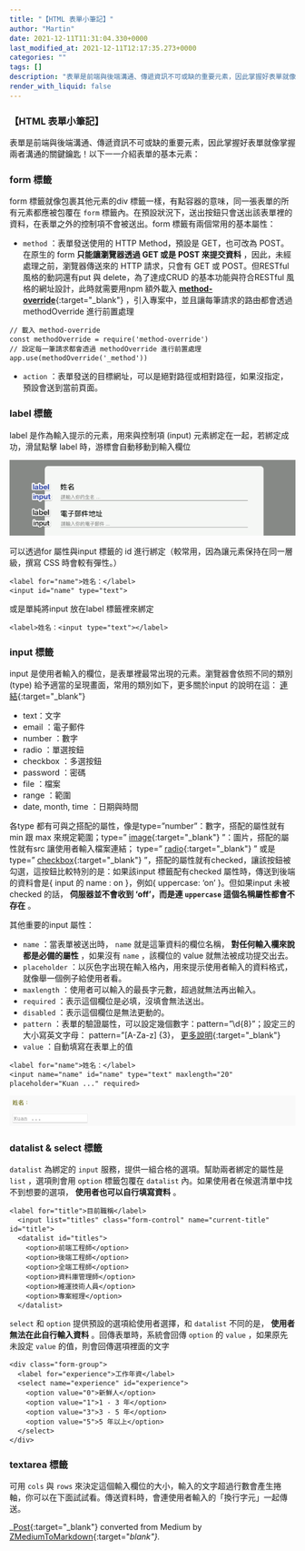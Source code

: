 ```yaml
---
title: "【HTML 表單小筆記】"
author: "Martin"
date: 2021-12-11T11:31:04.330+0000
last_modified_at: 2021-12-11T12:17:35.273+0000
categories: ""
tags: []
description: "表單是前端與後端溝通、傳遞資訊不可或缺的重要元素，因此掌握好表單就像掌握兩者溝通的關鍵鑰匙！以下一一介紹表單的基本元素："
render_with_liquid: false
---
```


### 【HTML 表單小筆記】

表單是前端與後端溝通、傳遞資訊不可或缺的重要元素，因此掌握好表單就像掌握兩者溝通的關鍵鑰匙！以下一一介紹表單的基本元素：
### form 標籤

form 標籤就像包裹其他元素的div 標籤一樣，有點容器的意味，同一張表單的所有元素都應被包覆在 `form` 標籤內。在預設狀況下，送出按鈕只會送出該表單裡的資料，在表單之外的控制項不會被送出。form 標籤有兩個常用的基本屬性：
- `method` ：表單發送使用的 HTTP Method，預設是 GET，也可改為 POST。在原生的 form **只能讓瀏覽器透過 GET 或是 POST 來提交資料** ，因此，未經處理之前，瀏覽器傳送來的 HTTP 請求，只會有 GET 或 POST。但RESTful 風格的動詞還有put 與 delete，為了達成CRUD 的基本功能與符合RESTful 風格的網址設計，此時就需要用npm 額外載入 [**method\-override**](https://www.npmjs.com/package/method-override){:target="_blank"} ，引入專案中，並且讓每筆請求的路由都會透過 methodOverride 進行前置處理

```
// 載入 method-override
const methodOverride = require('method-override') 
// 設定每一筆請求都會透過 methodOverride 進行前置處理
app.use(methodOverride('_method'))
```
- `action` ：表單發送的目標網址，可以是絕對路徑或相對路徑，如果沒指定，預設會送到當前頁面。

### label 標籤

label 是作為輸入提示的元素，用來與控制項 \(input\) 元素綁定在一起，若綁定成功，滑鼠點擊 label 時，游標會自動移動到輸入欄位


![](/assets/ab8626278104/1*mESj6R-KhJxCfhqDtgRQsw.png)


可以透過for 屬性與input 標籤的 id 進行綁定（較常用，因為讓元素保持在同一層級，撰寫 CSS 時會較有彈性。）
```
<label for="name">姓名：</label>
<input id="name" type="text">
```

或是單純將input 放在label 標籤裡來綁定
```
<label>姓名：<input type="text"></label>
```
### input 標籤

input 是使用者輸入的欄位，是表單裡最常出現的元素。瀏覽器會依照不同的類別 \(type\) 給予適當的呈現畫面，常用的類別如下，更多關於input 的說明在這： [連結](https://developer.mozilla.org/en-US/docs/Web/HTML/Element/input#attributes){:target="_blank"}
- text：文字
- email ：電子郵件
- number ：數字
- radio ：單選按鈕
- checkbox ：多選按鈕
- password ：密碼
- file ：檔案
- range ：範圍
- date, month, time ：日期與時間


各type 都有可與之搭配的屬性，像是type=”number”：數字，搭配的屬性就有 min 跟 max 來規定範圍；type=” [image](https://developer.mozilla.org/en-US/docs/Web/HTML/Element/input/image){:target="_blank"} ”：圖片，搭配的屬性就有src 讓使用者輸入檔案連結；
type=” [radio](https://developer.mozilla.org/en-US/docs/Web/HTML/Element/input/radio){:target="_blank"} ” 或是 type=” [checkbox](https://developer.mozilla.org/en-US/docs/Web/HTML/Element/input/checkbox){:target="_blank"} ”，搭配的屬性就有checked，讓該按鈕被勾選，這按鈕比較特別的是：如果該input 標籤配有checked 屬性時，傳送到後端的資料會是\{ input 的 name : on \}，例如\{ uppercase: ‘on’ \}。但如果input 未被checked 的話， **伺服器並不會收到 ‘off’，而是連 `uppercase` 這個名稱屬性都會不存在** 。

其他重要的input 屬性：
- `name` ：當表單被送出時， `name` 就是這筆資料的欄位名稱， **對任何輸入欄來說都是必備的屬性** ，如果沒有 `name` ，該欄位的 value 就無法被成功提交出去。
- `placeholder` ：以灰色字出現在輸入格內，用來提示使用者輸入的資料格式，就像舉一個例子給使用者看。
- `maxlength` ：使用者可以輸入的最長字元數，超過就無法再出輸入。
- `required` ：表示這個欄位是必填，沒填會無法送出。
- `disabled` ：表示這個欄位是無法更動的。
- `pattern` ：表單的驗證屬性，可以設定幾個數字：pattern=”\\d\{8\}”；設定三的大小寫英文字母： pattern=”\[A\-Za\-z\] \{3\}， [更多說明](https://developer.mozilla.org/zh-CN/docs/Web/HTML/Attributes/pattern){:target="_blank"}
- `value` ：自動填寫在表單上的值

```
<label for="name">姓名：</label>
<input name="name" id="name" type="text" maxlength="20" placeholder="Kuan ..." required>
```


![](/assets/ab8626278104/1*DjpL4BwAQ8R3esMZ__3Zrw.png)

### datalist & select 標籤

`datalist` 為綁定的 `input` 服務，提供一組合格的選項。幫助兩者綁定的屬性是 `list` ，選項則會用 `option` 標籤包覆在 `datalist` 內。如果使用者在候選清單中找不到想要的選項， **使用者也可以自行填寫資料** 。
```
<label for="title">目前職稱</label>
  <input list="titles" class="form-control" name="current-title" id="title">
  <datalist id="titles">
    <option>前端工程師</option>
    <option>後端工程師</option>
    <option>全端工程師</option>
    <option>資料庫管理師</option>
    <option>維運技術人員</option>
    <option>專案經理</option>
  </datalist>
```

`select` 和 `option` 提供預設的選項給使用者選擇，和 `datalist` 不同的是， **使用者無法在此自行輸入資料** 。回傳表單時，系統會回傳 `option` 的 `value` ，如果原先未設定 `value` 的值，則會回傳選項裡面的文字
```
<div class="form-group">
  <label for="experience">工作年資</label>
  <select name="experience" id="experience">
    <option value="0">新鮮人</option>
    <option value="1">1 - 3 年</option>
    <option value="3">3 - 5 年</option>
    <option value="5">5 年以上</option>
  </select>
</div>
```
### textarea 標籤

可用 `cols` 與 `rows` 來決定這個輸入欄位的大小，輸入的文字超過行數會產生捲軸，你可以在下面試試看。傳送資料時，會連使用者輸入的「換行字元」一起傳送。



_[Post](https://medium.com/@martin87713/html-%E8%A1%A8%E5%96%AE%E5%B0%8F%E7%AD%86%E8%A8%98-ab8626278104){:target="_blank"} converted from Medium by [ZMediumToMarkdown](https://github.com/ZhgChgLi/ZMediumToMarkdown){:target="_blank"}._
